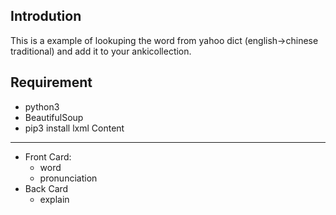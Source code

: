 Introdution
-----------
This is a example of lookuping the word from yahoo dict (english->chinese traditional) and add it to your ankicollection.


Requirement
-----------
- python3
- BeautifulSoup
- pip3 install lxml
Content
-------
- Front Card:
    - word
	- pronunciation
- Back Card
    - explain
